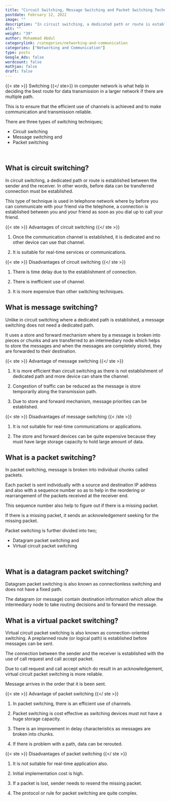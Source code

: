 ```yaml
---
title: "Circuit Switching, Message Switching and Packet Switching Techniques Explained"
postdate: February 12, 2022
image: ""
description: "In circuit switching, a dedicated path or route is established between the sender and the receiver while a message switching does not need a dedicated path also, in a packet switching each packet is sent individually with a source and destination IP address and also with a sequence number"
alt: ""
weight: "39"
author: Mohammad Abdul
categorylink: /categories/networking-and-communication
categories: ["Networking and Communication"]
type: posts
Google_Ads: false
wordcount: false
mathjax: false
draft: false
---
```


{{< ste >}} Switching {{</ ste>}} in computer network is what help in deciding the best route for data transmission in a larger network if there are multiple path.

This is to ensure that the efficient use of channels is achieved and to make communication and transmission reliable.

There are three types of switching techniques;

<ul class="ul-in-post">
<li>Circuit switching</li>
<li>Message switching and</li>
<li>Packet switching</li>
</ul>
</br>

## What is circuit switching?

In circuit switching, a dedicated path or route is established between the sender and the receiver. In other words, before data can be transferred connection must be established.

This type of technique is used in telephone network where by before you can communicate with your friend via the telephone, a connection is established between you and your friend as soon as you dial up to call your friend.

{{< ste >}} Advantages of circuit switching {{</ ste >}}
</br>

1. Once the communication channel is established, it is dedicated and no other device can use that channel.

2. It is suitable for real-time services or communications.

{{< ste >}} Disadvantages of circuit switching {{</ ste >}}
</br>

1. There is time delay due to the establishment of connection.

2. There is inefficient use of channel.

3. It is more expensive than other switching techniques.

## What is message switching?

Unlike in circuit switching where a dedicated path is established, a message switching does not need a dedicated path.

It uses a store and forward mechanism where by a message is broken into pieces or chunks and are transferred to an intermediary node which helps to store the messages and when the messages are completely stored, they are forwarded to their destination.

{{< ste >}} Advantage of message switching {{</ ste >}}
</br>

1. It is more efficient than circuit switching as there is not establishment of dedicated path and more device can share the channel.

2. Congestion of traffic can be reduced as the message is store temporarily along the transmission path.

3. Due to store and forward mechanism, message priorities can be established.

{{< ste >}} Disadvantages of message switching {{< /ste >}}
</br>

1. It is not suitable for real-time communications or applications.

2. The store and forward devices can be quite expensive because they must have large storage capacity to hold large amount of data.

## What is a packet switching?

In packet switching, message is broken into individual chunks called packets.

Each packet is sent individually with a source and destination IP address and also with a sequence number so as to help in the reordering or rearrangement of the packets received at the receiver end.

This sequence number also help to figure out if there is a missing packet.

If there is a missing packet, it sends an acknowledgement seeking for the missing packet.

Packet switching is further divided into two;

<ul class="ul-in-post">
<li>Datagram packet switching and</li>
<li>Virtual circuit packet switching</li>
</ul>
</br>

## What is a datagram packet switching?

Datagram packet switching is also known as connectionless switching and does not have a fixed path.

The datagram (or message) contain destination information which allow the intermediary node to take routing decisions and to forward the message.

## What is a virtual packet switching?

Virtual circuit packet switching is also known as connection-oriented switching. A preplanned route (or logical path) is established before messages can be sent.

The connection between the sender and the receiver is established with the use of call request and call accept packet.

Due to call request and call accept which do result in an acknowledgement, virtual circuit packet switching is more reliable.

Message arrives in the order that it is been sent.

{{< ste >}} Advantage of packet switching {{</ ste >}}
</br>

1. In packet switching, there is an efficient use of channels.

2. Packet switching is cost effective as switching devices must not have a huge storage capacity.

3. There is an improvement in delay characteristics as messages are broken into chunks.

4. If there is problem with a path, data can be rerouted.

{{< ste >}} Disadvantages of packet switching {{</ ste >}}
</br>

1. It is not suitable for real-time application also.

2. Initial implementation cost is high.

3. If a packet is lost, sender needs to resend the missing packet.

4. The protocol or rule for packet switching are quite complex.
